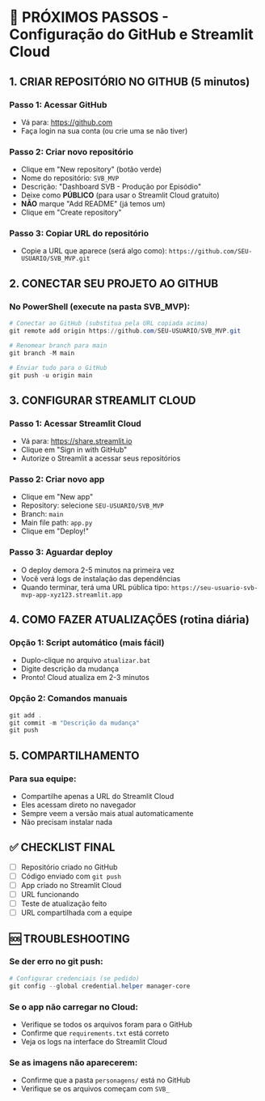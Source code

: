# 🚀 PRÓXIMOS PASSOS - Configuração do GitHub e Streamlit Cloud

## 1. CRIAR REPOSITÓRIO NO GITHUB (5 minutos)

### Passo 1: Acessar GitHub
- Vá para: https://github.com
- Faça login na sua conta (ou crie uma se não tiver)

### Passo 2: Criar novo repositório
- Clique em "New repository" (botão verde)
- Nome do repositório: `SVB_MVP`
- Descrição: "Dashboard SVB - Produção por Episódio"
- Deixe como **PÚBLICO** (para usar o Streamlit Cloud gratuito)
- **NÃO** marque "Add README" (já temos um)
- Clique em "Create repository"

### Passo 3: Copiar URL do repositório
- Copie a URL que aparece (será algo como):
  `https://github.com/SEU-USUARIO/SVB_MVP.git`

## 2. CONECTAR SEU PROJETO AO GITHUB

### No PowerShell (execute na pasta SVB_MVP):
```powershell
# Conectar ao GitHub (substitua pela URL copiada acima)
git remote add origin https://github.com/SEU-USUARIO/SVB_MVP.git

# Renomear branch para main
git branch -M main

# Enviar tudo para o GitHub
git push -u origin main
```

## 3. CONFIGURAR STREAMLIT CLOUD

### Passo 1: Acessar Streamlit Cloud
- Vá para: https://share.streamlit.io
- Clique em "Sign in with GitHub"
- Autorize o Streamlit a acessar seus repositórios

### Passo 2: Criar novo app
- Clique em "New app"
- Repository: selecione `SEU-USUARIO/SVB_MVP`
- Branch: `main`
- Main file path: `app.py`
- Clique em "Deploy!"

### Passo 3: Aguardar deploy
- O deploy demora 2-5 minutos na primeira vez
- Você verá logs de instalação das dependências
- Quando terminar, terá uma URL pública tipo:
  `https://seu-usuario-svb-mvp-app-xyz123.streamlit.app`

## 4. COMO FAZER ATUALIZAÇÕES (rotina diária)

### Opção 1: Script automático (mais fácil)
- Duplo-clique no arquivo `atualizar.bat`
- Digite descrição da mudança
- Pronto! Cloud atualiza em 2-3 minutos

### Opção 2: Comandos manuais
```powershell
git add .
git commit -m "Descrição da mudança"
git push
```

## 5. COMPARTILHAMENTO

### Para sua equipe:
- Compartilhe apenas a URL do Streamlit Cloud
- Eles acessam direto no navegador
- Sempre veem a versão mais atual automaticamente
- Não precisam instalar nada

## ✅ CHECKLIST FINAL

- [ ] Repositório criado no GitHub
- [ ] Código enviado com `git push`
- [ ] App criado no Streamlit Cloud
- [ ] URL funcionando
- [ ] Teste de atualização feito
- [ ] URL compartilhada com a equipe

## 🆘 TROUBLESHOOTING

### Se der erro no git push:
```powershell
# Configurar credenciais (se pedido)
git config --global credential.helper manager-core
```

### Se o app não carregar no Cloud:
- Verifique se todos os arquivos foram para o GitHub
- Confirme que `requirements.txt` está correto
- Veja os logs na interface do Streamlit Cloud

### Se as imagens não aparecerem:
- Confirme que a pasta `personagens/` está no GitHub
- Verifique se os arquivos começam com `SVB_`
